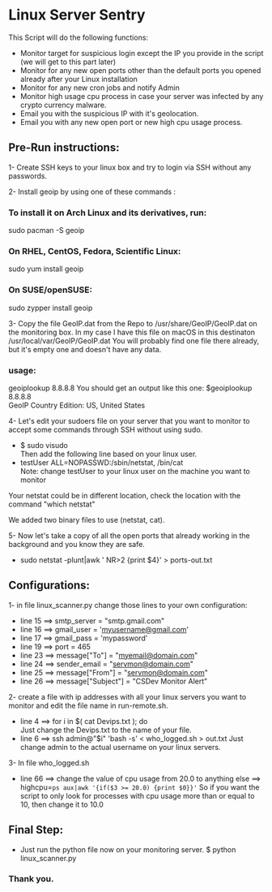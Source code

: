 # Linux Server Sentry
This Script will do the following functions:

* Monitor target for suspicious login except the IP you provide in the script (we will get to this part later)
* Monitor for any new open ports other than the default ports you opened already after your Linux installation
* Monitor for any new cron jobs and notify Admin
* Monitor high usage cpu process in case your server was infected by any crypto currency malware.
* Email you with the suspicious IP with it's geolocation.
* Email you with any new open port or new high cpu usage process.


## Pre-Run instructions:

1- Create SSH keys to your linux box and try to login via SSH without any passwords.

2- Install geoip by using one of these commands :

### To install it on Arch Linux and its derivatives, run:
sudo pacman -S geoip

### On RHEL, CentOS, Fedora, Scientific Linux:
sudo yum install geoip

### On SUSE/openSUSE:
sudo zypper install geoip



3- Copy the file GeoIP.dat from the Repo to /usr/share/GeoIP/GeoIP.dat on the monitoring box. In my case I have this file on macOS in this destinaton /usr/local/var/GeoIP/GeoIP.dat
You will probably find one file there already, but it's empty one and doesn't have any data.
### usage: 
geoiplookup 8.8.8.8
You should get an output like this one:
$geoiplookup 8.8.8.8                                            
GeoIP Country Edition: US, United States

4- Let's edit your sudoers file on your server that you want to monitor to accept some commands through SSH without using sudo.
* $ sudo visudo\
Then add the following line based on your linux user.
* testUser ALL=NOPASSWD:/sbin/netstat, /bin/cat\
Note: change testUser to your linux user on the machine you want to monitor

Your netstat could be in different location, check the location with the command "which netstat"

We added two binary files to use (netstat, cat).

5- Now let's take a copy of all the open ports that already working in the background and you know they are safe.
* sudo netstat -plunt|awk ' NR>2 {print $4}' > ports-out.txt

## Configurations:
1- in file linux_scanner.py change those lines to your own configuration:
* line 15 ==> smtp_server = "smtp.gmail.com"
* line 16 ==> gmail_user = 'myusername@gmail.com'
* line 17 ==> gmail_pass = 'mypassword'
* line 19 ==> port = 465
* line 23 ==> message["To"] = "myemail@domain.com"
* line 24 ==> sender_email = "servmon@domain.com"
* line 25 ==> message["From"] = "servmon@domain.com"
* line 26 ==> message["Subject"] = "CSDev Monitor Alert"

2- create a file with ip addresses with all your linux servers you want to monitor and edit the file name in run-remote.sh.
* line 4 ==> for i in $( cat Devips.txt ); do    
Just change the Devips.txt to the name of your file.
* line 6 ==> ssh admin@"$i" 'bash -s' < who_logged.sh > out.txt 
Just change admin to the actual username on your linux servers.

3- In file who_logged.sh 
* line 66 ==> change the value of cpu usage from 20.0 to anything else ==> highcpu=`ps aux|awk '{if($3 >= 20.0) {print $0}}'`
So if you want the script to only look for processes with cpu usage more than or equal to 10, then change it to 10.0


## Final Step:

* Just run the python file now on your monitoring server.
$ python linux_scanner.py

### Thank you.


